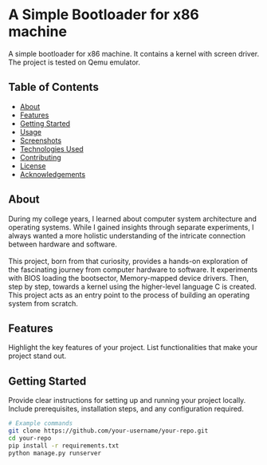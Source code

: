 # A Simple Bootloader for x86 machine

A simple bootloader for x86 machine. It contains a kernel with screen driver. The project is tested on Qemu emulator.

## Table of Contents

- [About](#about)
- [Features](#features)
- [Getting Started](#getting-started)
- [Usage](#usage)
- [Screenshots](#screenshots)
- [Technologies Used](#technologies-used)
- [Contributing](#contributing)
- [License](#license)
- [Acknowledgements](#acknowledgements)

## About
During my college years, I learned about computer system architecture and operating systems. While I gained insights through separate experiments, I always wanted a more holistic understanding of the intricate connection between hardware and software.<br><br>
This project, born from that curiosity, provides a hands-on exploration of the fascinating journey from computer hardware to software. It experiments with BIOS loading the bootsector, Memory-mapped device drivers. Then, step by step, towards a kernel using the higher-level language C is created. This project acts as an entry point to the process of building an operating system from scratch.

## Features

Highlight the key features of your project. List functionalities that make your project stand out.

## Getting Started

Provide clear instructions for setting up and running your project locally. Include prerequisites, installation steps, and any configuration required.

```bash
# Example commands
git clone https://github.com/your-username/your-repo.git
cd your-repo
pip install -r requirements.txt
python manage.py runserver
